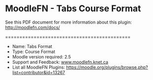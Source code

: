 MoodleFN - Tabs Course Format
============================================

See this PDF document for more information about this plugin: http://moodlefn.com/docs/ 

============================================

- Name: Tabs Format
- Type: Course Format
- Moodle version required: 2.5
- Support and Feedback: www.moodlefn.knet.ca 
- List all MoodleFN Plugins: https://moodle.org/plugins/browse.php?list=contributor&id=13267

